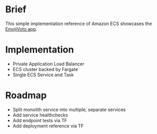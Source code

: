 # Brief
This simple implementation reference of Amazon ECS showcases the [EmojiVoto app](https://github.com/BuoyantIO/emojivoto).

# Implementation
- Private Application Load Balancer
- ECS cluster backed by Fargate
- Single ECS Service and Task

# Roadmap
- Split monolith service into multiple, separate services
- Add service healthchecks
- Add endpoint tests via TF
- Add deployment reference via TF
